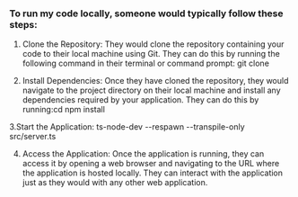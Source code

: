 ### To run my code locally, someone would typically follow these steps:

1. Clone the Repository: They would clone the repository containing your code to their local machine using Git. They can do this by running the following command in their terminal or command prompt: git clone <repository-url>

2. Install Dependencies: Once they have cloned the repository, they would navigate to the project directory on their local machine and install any dependencies required by your application. They can do this by running:cd <project-directory>
   npm install

3.Start the Application: ts-node-dev --respawn --transpile-only src/server.ts

4. Access the Application: Once the application is running, they can access it by opening a web browser and navigating to the URL where the application is hosted locally. They can interact with the application just as they would with any other web application.
